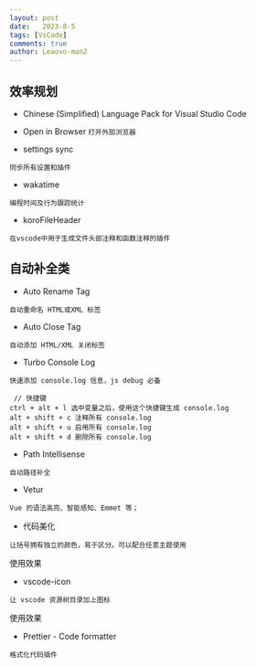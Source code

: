 ```yaml
---
layout: post
date:   2023-8-5
tags: [VsCode]
comments: true
author: Leaovo-man2
---
```


## 效率规划

- Chinese (Simplified) Language Pack for Visual Studio Code

- Open in Browser
`打开外部浏览器`


- settings sync
  
`同步所有设置和插件`

- wakatime

`编程时间及行为跟踪统计`


- koroFileHeader

`在vscode中用于生成文件头部注释和函数注释的插件`


## 自动补全类

- Auto Rename Tag

`自动重命名 HTML或XML 标签`


- Auto Close Tag

`自动添加 HTML/XML 关闭标签`


- Turbo Console Log

`快速添加 console.log 信息，js debug 必备`

```
 // 快捷键
ctrl + alt + l 选中变量之后，使用这个快捷键生成 console.log
alt + shift + c 注释所有 console.log
alt + shift + u 启用所有 console.log
alt + shift + d 删除所有 console.log

```


- Path Intellisense

`自动路径补全`


- Vetur

`Vue 的语法高亮、智能感知、Emmet 等；`


- 代码美化

`让括号拥有独立的颜色，易于区分。可以配合任意主题使用`


使用效果



- vscode-icon

`让 vscode 资源树目录加上图标`



使用效果



- Prettier - Code formatter

`格式化代码插件`



